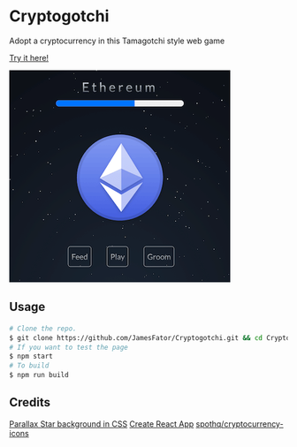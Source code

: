 # Cryptogotchi
Adopt a cryptocurrency in this Tamagotchi style web game

[Try it here!](https://jamesfator.com/cryptogotchi/)

![Screenshot](/cryptogotchi.png)

## Usage
```bash
# Clone the repo.
$ git clone https://github.com/JamesFator/Cryptogotchi.git && cd Cryptogotchi
# If you want to test the page
$ npm start
# To build
$ npm run build
```

## Credits

[Parallax Star background in CSS](https://codepen.io/saransh/pen/BKJun)
[Create React App](https://github.com/facebook/create-react-app)
[spothq/cryptocurrency-icons](https://github.com/spothq/cryptocurrency-icons)